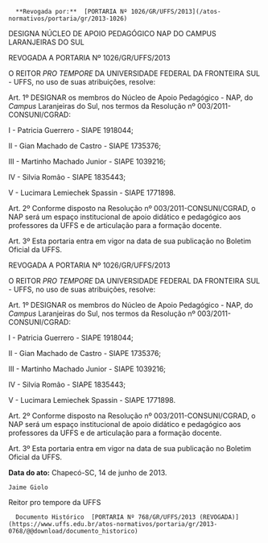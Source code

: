       **Revogada por:**  [PORTARIA Nº 1026/GR/UFFS/2013](/atos-normativos/portaria/gr/2013-1026) 

   DESIGNA NÚCLEO DE APOIO PEDAGÓGICO NAP DO CAMPUS LARANJEIRAS DO SUL  

REVOGADA A PORTARIA Nº 1026/GR/UFFS/2013

 O REITOR *PRO TEMPORE* DA UNIVERSIDADE FEDERAL DA FRONTEIRA SUL - UFFS, no uso de suas atribuições, resolve:

 Art. 1º DESIGNAR os membros do Núcleo de Apoio Pedagógico - NAP, do *Campus* Laranjeiras do Sul, nos termos da Resolução nº 003/2011-CONSUNI/CGRAD:

 I - Patricia Guerrero - SIAPE 1918044;

 II - Gian Machado de Castro - SIAPE 1735376;

 III - Martinho Machado Junior - SIAPE 1039216;

 IV - Silvia Romão - SIAPE 1835443;

 V - Lucimara Lemiechek Spassin - SIAPE 1771898.

 Art. 2º Conforme disposto na Resolução nº 003/2011-CONSUNI/CGRAD, o NAP será um espaço institucional de apoio didático e pedagógico aos professores da UFFS e de articulação para a formação docente.

 Art. 3º Esta portaria entra em vigor na data de sua publicação no Boletim Oficial da UFFS.

 REVOGADA A PORTARIA Nº 1026/GR/UFFS/2013

 O REITOR *PRO TEMPORE* DA UNIVERSIDADE FEDERAL DA FRONTEIRA SUL - UFFS, no uso de suas atribuições, resolve:

 Art. 1º DESIGNAR os membros do Núcleo de Apoio Pedagógico - NAP, do *Campus* Laranjeiras do Sul, nos termos da Resolução nº 003/2011-CONSUNI/CGRAD:

 I - Patricia Guerrero - SIAPE 1918044;

 II - Gian Machado de Castro - SIAPE 1735376;

 III - Martinho Machado Junior - SIAPE 1039216;

 IV - Silvia Romão - SIAPE 1835443;

 V - Lucimara Lemiechek Spassin - SIAPE 1771898.

 Art. 2º Conforme disposto na Resolução nº 003/2011-CONSUNI/CGRAD, o NAP será um espaço institucional de apoio didático e pedagógico aos professores da UFFS e de articulação para a formação docente.

 Art. 3º Esta portaria entra em vigor na data de sua publicação no Boletim Oficial da UFFS.

  

   **Data do ato:** Chapecó-SC, 14 de junho de 2013.   
 

    Jaime Giolo   
 Reitor pro tempore da UFFS 

      Documento Histórico  [PORTARIA Nº 768/GR/UFFS/2013 (REVOGADA)](https://www.uffs.edu.br/atos-normativos/portaria/gr/2013-0768/@@download/documento_historico)     
      